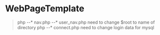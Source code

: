 WebPageTemplate
===============
>php
>--* nav.php
>--* user_nav.php
>need to change $root to name of directory
>php
>--* connect.php
>need to change login data for mysql